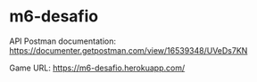 # m6-desafio

API Postman documentation: https://documenter.getpostman.com/view/16539348/UVeDs7KN

Game URL: https://m6-desafio.herokuapp.com/

